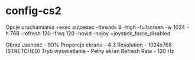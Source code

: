 # config-cs2

Opcje uruchamiania
 +exec autoexec -threads 9 -high -fullscreen -w 1024 -h 768 -refresh 120 -freq 120 -novid -nojoy +joystick_force_disabled

Obraz
Jasność - 90%
Proporcje ekranu - 4:3
Resolution - 1024x768 (STRETCHED)
Tryb wyświetlania - Pełny ekran
Refresh Rate - 120 Hz
